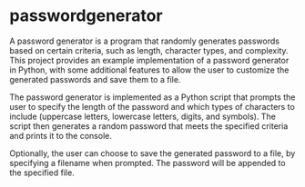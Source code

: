 # passwordgenerator
A password generator is a program that randomly generates passwords based on certain criteria, such as length, character types, and complexity. This project provides an example implementation of a password generator in Python, with some additional features to allow the user to customize the generated passwords and save them to a file.

The password generator is implemented as a Python script that prompts the user to specify the length of the password and which types of characters to include (uppercase letters, lowercase letters, digits, and symbols). The script then generates a random password that meets the specified criteria and prints it to the console.

Optionally, the user can choose to save the generated password to a file, by specifying a filename when prompted. The password will be appended to the specified file.
